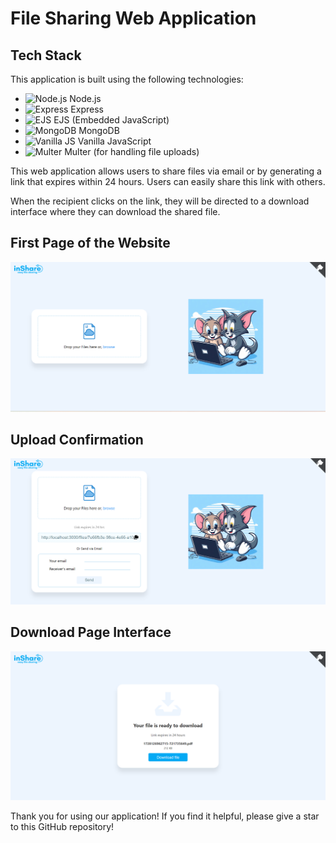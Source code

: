 <h1>File Sharing Web Application</h1> <h2>Tech Stack</h2> <p>This application is built using the following technologies:</p> <ul> <li><img src="https://cdn-icons-png.flaticon.com/512/919/919851.png" alt="Node.js" style="width: 20px; height: 20px;"> Node.js</li> <li><img src="https://cdn-icons-png.flaticon.com/512/732/732203.png" alt="Express" style="width: 20px; height: 20px;"> Express</li> <li><img src="https://cdn-icons-png.flaticon.com/512/2111/2111382.png" alt="EJS" style="width: 20px; height: 20px;"> EJS (Embedded JavaScript)</li> <li><img src="https://cdn-icons-png.flaticon.com/512/2001/2001915.png" alt="MongoDB" style="width: 20px; height: 20px;"> MongoDB</li> <li><img src="https://cdn-icons-png.flaticon.com/512/1180/1180660.png" alt="Vanilla JS" style="width: 20px; height: 20px;"> Vanilla JavaScript</li> <li><img src="https://cdn-icons-png.flaticon.com/512/1114/1114192.png" alt="Multer" style="width: 20px; height: 20px;"> Multer (for handling file uploads)</li> </ul> <p>This web application allows users to share files via email or by generating a link that expires within 24 hours. Users can easily share this link with others.</p> <p>When the recipient clicks on the link, they will be directed to a download interface where they can download the shared file.</p> <h2>First Page of the Website</h2> <img src="/github/tom.png" alt="First page of the website"> <h2>Upload Confirmation</h2> <img src="/github/jerry.png" alt="Confirmation after file upload"> <h2>Download Page Interface</h2> <img src="/github/tomandjerry.png" alt="Download page interface">
<p>Thank you for using our application! If you find it helpful, please give a star to this GitHub repository!</p>